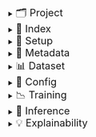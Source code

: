 <details>
<summary><span style="font-size: 20px">🗂️ Project</span></summary>

- EWS (Early Warning System) is a tabular binary classification problem to identify students at the risk of dropping out.
- A student, identified using a unique Student ID is a
  - Dropout (label 1): If the student ID is enrolled in a given academic year (AY) but is absent in the following AY.
  - Not a dropout (label 0): If the student ID is enrolled in both (successive) the academic years.
- We receive the following kinds of data:
  - Enrollment data: Information about students collected during enrollment
  - Attendance data: Daily attendance data collected throughout the academic year
  - Assessment data: Semester-1 Assessment Tests (SAT-1) that capture examination attendance and scores 
- These are combined into a single dataset file for each grade wherein:
  - a row represents a student (identified using a Student ID as index)
  - columns are sourced from the enrollment data, attendance data, assessment data, or are engineered features
- CatBoost is used to build six prediction models, one for each grade (3 to 8) using the above generated dataset files.
  - The input is a set of categorical and numerical features obtained from given datasets
  - The output is probability scores indicative of the risk of a student dropping out
- Results shared include the prediction class and contributions of predictor groups and features to guide interventions.

</details>

<details>
<summary><span style="font-size: 20px">🧠 Index</span></summary>

- **Setup**  
  Learn how to clone the repository, create a virtual environment, and install required packages.

- **Metadata**  
  Covers mandatory metadata such as calendar of holidays, dataset schema, column groups and predictor groups

- **Mandatory aspects of a dataset file**  
  Details the columns, formats, and naming conventions expected in input data files.

- **Config template**  
  Explains how the JSON configuration defines experiment parameters, datasets, and model settings.

- **Training a model**  
  Shows how to train a model based on a given Config and experiment (logging) directory.

- **Inference**  
  Shows how to generate predictions on new data using trained models and update config files as needed.

- **Executing main.py**  
  Understand how to run model training using the CLI, configure paths and options, evaluate over test datasets and compute drifts.

- **Explainability**  
  Shows how to generate predictor groups and their top driving features using SHAP scores for each student.
</details>

<details>
<summary><span style="font-size: 20px">🔧 Setup</span></summary>

- Clone the repository
```
$ git clone https://github.com/WadhwaniAI/StudentDropoutEWS.git
$ git checkout main
$ cd StudentDropoutEWS
```
- Create a virtual environment and install the required packages
```
$ conda create --name venv python==3.12
$ conda activate venv
$ pip install -r requirements.txt
```
</details>

<details>
<summary><span style="font-size: 20px">🧩 Metadata</span></summary>

The [metadata](metadata) directory contains mandatory data aspects needed to use this repository.

[Calendar of holidays](metadata/holidays_calendar.json)
- This is a mandatory nested dictionary holding information about holidays in AYs. 
- For example: `{"2223": {"6": {"sundays": [5, 12, 19, 26], "vacation": [1, 2]}}}`
- Stores non-working days for each AY (e.g., "2223" for AY 2022-23) and month (e.g., "6"->June, "7"->July). 
- Dates are integers under categories like "sundays", "festive", "vacation", or others (e.g., "pravesh utsav").
- An example of this file for the AYs from 2022-23 to 2024-25 for the state of Gujarat is [here](metadata/holidays_calendar.json).
- Please edit the dictionary within this file for the AYs of your interest.

[Dataset Schema](metadata/schema.json)
- This is a mandatory JSON dictionary representing the schema of a usable (valid) dataset.
- Each key is a column name and the corresponding value is a list of datatype, description, and grouping.
- Valid datatypes are `str` for categorical columns, `float` for numerical columns, and `int` for target column.
- Description is a piece of text briefly explaining the information the column describes.
- Grouping enables combined use of columns such as for common preprocessing operations.
- Modify [Dataset Schema](metadata/schema.json) to use a dataset that has columns with different names.

```metadata/predictor_groups.json```
- This dictionary enlists predictor groups used to explain predictions and guide interventions using SHAP.

</details>

<details>
<summary><span style="font-size: 20px">📊 Dataset</span></summary>

- A valid dataset for training and inference must have a schema consistent with [dataset schema](metadata/dataset_schema.json). 
- The columns in a usable dataset must be a subset of the columns in [dataset schema](metadata/dataset_schema.json). 
- If the names of columns in the dataset are different, please modify [dataset schema](metadata/dataset_schema.json) before use.
- The format of a dataset file must be pickle. Example: `dataset/ay2223_grade3.pkl`. 
- Currently, support for other file formats is not provided.
- The basename of a dataset file is important to extract "academic year" and "grade" using regex.
- The basename must follow the pattern: `ay<academic_year>_grade<grade>.pkl`. Eg: `ay2223_grade3.pkl`.

</details>

<details>
<summary><span style="font-size: 20px">📘 Config</span></summary>

- A new JSON Configuration file is used to define all aspects for training a model.
- An existing JSON configuration file (from a previous experiment) is used to run inference on a new dataset.
- `Config Schema` is shown below. Comments explain valid entries: **// datatype: description; example**.

---

```javascript
{
     "exp": {
          "title": "<experiment_title>",                             // str: Descriptive name for the experiment; Eg: "baseline_grade3"
          "project": "<project_name>",                               // str: Project name on W&B for logging; Eg: "ews"
          "root_exps": "<path_to_experiment_outputs>"                // str: Directory to save all experiment outputs; Eg: "exps/baseline/grade3"
     },
     "data": {
          "training_data_path": "<path_to_training_data>",           // str: Pickle or CSV path of training data; Eg: "datasets/ay2223_grade3.pkl"
          "index": "<unique_id_column>",                             // str: Unique ID column; Eg: "aadhaaruid"
          "label": "<target_column>",                                // str: Target label column name; Eg: "target"
          "holidays_calendar_path": "<path_to_holidays_calendar>",   // str: JSON with academic holidays metadata; Eg: "metadata/holidays_calendar.json"
          "column_filters": {                                        
               "in": { "<col>": ["<val1>", "<val2>"] },              // dict[str, list[str]]: Include rows where column values are in list; Eg: { "schcat": ["1", "2"] }
               "notin": { "<col>": ["<val1>", "<val2>"] }            // dict[str, list[str]]: Exclude rows where column values are in list; Eg: { "schmgt": ["92", "93"] }
          },
          "sample": {
               "p": "<'actual' | float>",                            // str or float: Sampling ratio or 'actual' to keep original; Eg: 0.5 or "actual"
               "seed": <int>                                         // int: Random seed for reproducibility; Eg: 5
          },
          "split": {
               "train_size": <float>,                                // float: Train split ratio; Eg: 0.7
               "random_state": <int>,                                // int: Random seed for split; Eg: 42
               "shuffle": <true|false>                               // boolean: Shuffle before splitting into train and val; Eg: true
          },
          "engineer_features": {
               "groups_of_months": { "<group>": [<months>] },        // dict[str, list[int]]: Month groupings; Eg: { "full": [6, 7, 8, 9, 10, 11, 12, 1, 2, 3, 4] }
               "combs_of_chars": [[<max len>, ['a','m','p']]],       // list[list[int, list[str]]]: Max length of permutation, subset of ("a", "m", "p") to use; Eg: [[1, ["m", "p", "a"]]]
               "partitions": [<int>],                                // int: Number of partitions to split each month group; Eg: [3]
               "disc_cols_miss_frxn": <float>,                       // float: Permitted max limit of fraction of missing attendance entries; Eg: 0.9
               "months_for_binary": [<months>],                      // list[int]: Months used for binary features; Eg: [6, 7, 8, 9, 10]
               "absence_thresholds": [<ints>]                        // list[int]: Thresholds (days of continuous absenteeism) to define binary absence. Eg: [10, 15, 30]
          },
          "drop_columns_or_groups": [
               "<col_or_group1>", "<col_or_group2>"                  // list[str]: Drop any columns or groups; Eg: ["schoolid", "[full][#partns=3][partn_3, frac_p], "exam_attnd_subwise"]
          ]
     },
     "model": {                                                      
          "n_trials": <int>,                                         // int: Number of hyperparameter tuning trials; Eg: 50
          "calibration_nbins": <int>,                                // int: Bins for probability calibration; Eg: 20
          "params": {                                                
               "fixed": {                                            // Fixed parameters (Are not tuned); Mandatory
                    "loss_function": "Logloss",                      // str: Objective function; Eg: "Logloss"
                    "random_seed": <int>,                            // int: Seed for model reproducibility; Eg: 0
                    "task_type": "<CPU|GPU>",                        // str: Hardware to use; Eg: "CPU"
                    "devices": "<GPU_ids>",                          // str: GPU ID device string (optional); Eg: "0", "0,1"
                    "auto_class_weights": "<a valid value>"          // str: Class imbalance handling; Eg: "Balanced"
               },
               "tune": {                                             // Specify only for Hyperparameter tuning
                    "independent": {                                 // Independent hyperparameters
                         "<param_name>": {
                              "dtype": "<int|float|categorical>",    // str: DataType of the hyperparameter; Eg: "float"
                              "tuning_space": {
                                   "low": <num>,                     // int or float (as per dtype): Min val of the tuning space; Eg: 0.01
                                   "high": <num>,                    // int or float (as per dtype): Max val of the tuning space; Eg: 1.0
                                   "step": <optional_int>,           // int: Step size (optional); Eg: 2
                                   "log": <optional_bool>,           // boolean: Log scale to use or not?; Eg: true
                                   "choices": ["<cat1>", "<cat2>"]   // list[str]: Categories (if categorical); Eg: ["Ordered", "Plain"]
                              }
                         }
                    },
                    "dependent": {                                   // Dependent hyperparameters
                         "<param_name>": {
                              "dependent_on_param": "<other_param>", // str: Param this depends on; Eg: "grow_policy"
                              "dependent_on_value": ["<trig_val>"],  // list[str]: Values that trigger it; Eg: ["Depthwise"]
                              "dtype": "<int|float>",                // str: DataType of the hyperparameter; Eg: "int"
                              "tuning_space": {
                                   "low": <num>,                     // int or float (as per dtype): Min val of the tuning space; Eg: 0.1
                                   "high": <num>                     // int or float (as per dtype): Max val of the tuning space; Eg: 10
                              }
                         }
                    }
               }
          }
     }
}
```

</details>

<details>
<summary><span style="font-size: 20px">📉 Training</span></summary>

- To train a model, execute `main.py` using `train` mode as illustrated below.
- All artifacts are saved in the created experiment directory (created using `config.exp.root_exps`).
- If a directory of JSON configs is provided, experiments run in a loop.

```
python -m src.main --mode train --config_source <path/to/config> 

Arguments:
----------
mode (str): 'train'
config_source (str): Path to config JSON file or directory of JSON configs. 
```

</details>

<details>
<summary><span style="font-size: 20px">🎯 Inference</span></summary>

- To run inference on a new dataset, execute `main.py` using `infer` mode as illustrated below.
- Output dataframe with features and predicted probabilities is saved in `exp_dir`.

```
python -m src.main --mode infer --exp_dir <path/to/exp_dir> --inference_data_path <path/to/inference_data> 

Arguments:
----------
mode (str): 'infer'
exp_dir (str): Path to the experiment directory (to use model and other optional artifacts).
inference_data_path (str): Path to the inference data file.
```

</details>

<details>
<summary><span style="font-size: 20px">💡 Explainability</span></summary>

- The `SHAPPipeline` explains model predictions using [SHAP](https://shap.readthedocs.io/en/latest/) scores.
- Features present in `df_path` are manually grouped into [predictor groups](metadata/predictor_groups.json) to combine contributions.
- Output dataframe with columns pertaining to predictor groups and top driving factors is saved in `exp_dir`.

```
from explainability.shap_pipeline import SHAPPipeline
shap_pipeline = SHAPPipeline(
     exp_dir=path/to/exp/dir,                          // str: path to experiment directory (to use model and optional artifacts)
     df_path=path/to/df_with_predictions",             // str: path to dataframe containing prediction columns
     predictor_groups=path/to/predictor_groups.json,   // str: path to JSON defining groupings of features
     threshold=0.4,                                    // float (optional): Threshold to generate prediction class column
     target_recall=0.6                                 // float (optional): Recall on val set to compute threshold (if not provided/known)
)
df_explained = shap_pipeline.run()
df_explained[["predictor_group_1", "predictor_group_1_top_driver"]].head()
```

</details>